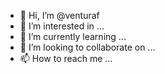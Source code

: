 - 👋 Hi, I’m @venturaf
- 👀 I’m interested in ...
- 🌱 I’m currently learning ...
- 💞️ I’m looking to collaborate on ...
- 📫 How to reach me ...

<!---
venturaf/venturaf is a ✨ special ✨ repository because its `README.md` (this file) appears on your GitHub profile.
You can click the Preview link to take a look at your changes.
--->
